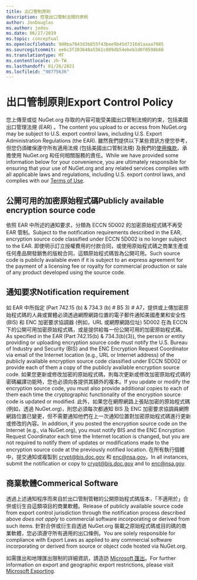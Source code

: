 ```yaml
---
title: 出口管制原則
description: 控管出口管制法規的原則
author: JonDouglas
ms.author: jodou
ms.date: 06/27/2019
ms.topic: conceptual
ms.openlocfilehash: 9d8ba7043d3b855f43bee9b45d7316d1aaaa7985
ms.sourcegitcommit: ee6c3f203648a5561c809db54ebeb1d0f0598b68
ms.translationtype: MT
ms.contentlocale: zh-TW
ms.lasthandoff: 01/26/2021
ms.locfileid: "98775636"
---
```

# <a name="export-control-policy"></a><span data-ttu-id="95053-103">出口管制原則</span><span class="sxs-lookup"><span data-stu-id="95053-103">Export Control Policy</span></span>

<span data-ttu-id="95053-104">您上傳至或從 NuGet.org 存取的內容可能受美國出口管制法規的約束，包括美國出口管理法規 (EAR) 。</span><span class="sxs-lookup"><span data-stu-id="95053-104">The content you upload to or access from NuGet.org may be subject to U.S. export control laws, including U.S. Export Administration Regulations (the EAR).</span></span>  <span data-ttu-id="95053-105">雖然我們提供以下某些資訊方便您參考，但您仍須確保遵守所有適用法規 (包括美國出口管制法規) 及我們的[使用條款](https://www.nuget.org/policies/Terms)，承擔使用 NuGet.org 和任何相關服務的責任。</span><span class="sxs-lookup"><span data-stu-id="95053-105">While we have provided some information below for your convenience, you are ultimately responsible for ensuring that your use of NuGet.org and any related services complies with all applicable laws and regulations, including U.S. export control laws, and complies with our [Terms of Use](https://www.nuget.org/policies/Terms).</span></span>

## <a name="publicly-available-encryption-source-code"></a><span data-ttu-id="95053-106">公開可用的加密原始程式碼</span><span class="sxs-lookup"><span data-stu-id="95053-106">Publicly available encryption source code</span></span>

<span data-ttu-id="95053-107">依照 EAR 中所述的通知要求，分類為 ECCN 5D002 的加密原始程式碼不再受 EAR 管制。</span><span class="sxs-lookup"><span data-stu-id="95053-107">Subject to the notification requirements described in the EAR, encryption source code classified under ECCN 5D002 is no longer subject to the EAR.</span></span>  <span data-ttu-id="95053-108">即使明示訂立授權費用的付款合同，或使用原始程式碼之商業生產或任何產品開發銷售的版稅合同，這類原始程式碼皆為公開可用。</span><span class="sxs-lookup"><span data-stu-id="95053-108">Such source code is publicly available even if it is subject to an express agreement for the payment of a licensing fee or royalty for commercial production or sale of any product developed using the source code.</span></span>

## <a name="notification-requirement"></a><span data-ttu-id="95053-109">通知要求</span><span class="sxs-lookup"><span data-stu-id="95053-109">Notification requirement</span></span>

<span data-ttu-id="95053-110">如 EAR 中所指定 (Part 742.15 (b) & 734.3 (b) # B5 3) # A7，提供或上傳加密原始程式碼的人員或實體必須透過網際網路位置的電子郵件通知美國產業和安全性 (BIS) 和 ENC 加密要求協調器 (例如，URL 或網際網路位址) 5D002 在為 ECCN 下的公開可用加密原始程式碼，或是提供給每一份公開可用的加密原始程式碼。</span><span class="sxs-lookup"><span data-stu-id="95053-110">As specified in the EAR (Part 742.15(b) & 734.3(b)(3)), the person or entity providing or uploading encryption source code must notify the U.S. Bureau of Industry and Security (BIS) and the ENC Encryption Request Coordinator via email of the Internet location (e.g., URL or Internet address) of the publicly available encryption source code classified under ECCN 5D002 or provide each of them a copy of the publicly available encryption source code.</span></span> <span data-ttu-id="95053-111">如果您更新或修改加密的原始程式碼，則每次更新或修改加密原始程式碼的密碼編譯功能時，您也必須向各提供其額外的複本。</span><span class="sxs-lookup"><span data-stu-id="95053-111">If you update or modify the encryption source code, you must also provide additional copies to each of them each time the cryptographic functionality of the encryption source code is updated or modified.</span></span> <span data-ttu-id="95053-112">此外，如果您在網際網路上張貼加密的原始程式碼 (例如，透過 NuGet.org)，則您必須每次都通知 BIS 及 ENC 加密要求協調員網際網路位置已變更，但不需要通知他們在上一次通知位置對加密原始程式碼進行更新或修改的內容。</span><span class="sxs-lookup"><span data-stu-id="95053-112">In addition, if you posted the encryption source code on the Internet (e.g., via NuGet.org), you must notify BIS and the ENC Encryption Request Coordinator each time the Internet location is changed, but you are not required to notify them of updates or modifications made to the encryption source code at the previously notified location.</span></span> <span data-ttu-id="95053-113">在所有執行個體中，提交通知或複製到 crypt@bis.doc.gov 和 enc@nsa.gov。</span><span class="sxs-lookup"><span data-stu-id="95053-113">In all instances, submit the notification or copy to crypt@bis.doc.gov and to enc@nsa.gov.</span></span>

## <a name="commerical-software"></a><span data-ttu-id="95053-114">商業軟體</span><span class="sxs-lookup"><span data-stu-id="95053-114">Commerical Software</span></span>

<span data-ttu-id="95053-115">透過上述通知程序而來自於出口管制管轄的公開原始程式碼版本，「不適用於」合併或衍生自這類項目的商業軟體。</span><span class="sxs-lookup"><span data-stu-id="95053-115">Release of publicly available source code from export control jurisdiction through the notification process described above *does not apply* to commercial software incorporating or derived from such items.</span></span>  <span data-ttu-id="95053-116">針對合併或衍生自透過 NuGet.org 裝載之原始程式碼或目的碼的商業軟體，您必須遵守所有適用的出口條例。</span><span class="sxs-lookup"><span data-stu-id="95053-116">You are solely responsible for compliance with Export Laws as applied to any commercial software incorporating or derived from source or object code hosted via NuGet.org.</span></span>

<span data-ttu-id="95053-117">如需匯出和地理匯出限制的詳細資訊，請造訪 [Microsoft 匯出](https://www.microsoft.com/exporting)。</span><span class="sxs-lookup"><span data-stu-id="95053-117">For further information on export and geographic export restrictions, please visit [Microsoft Exporting](https://www.microsoft.com/exporting).</span></span>
